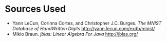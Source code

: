 Sources Used
============
-  Yann LeCun, Corinna Cortes, and Christopher J.C. Burges. *The MNIST Database of HandWritten Digits* http://yann.lecun.com/exdb/mnist/
-  Mikio Braun. *jblas: Linear Algebra For Java* http://jblas.org/
